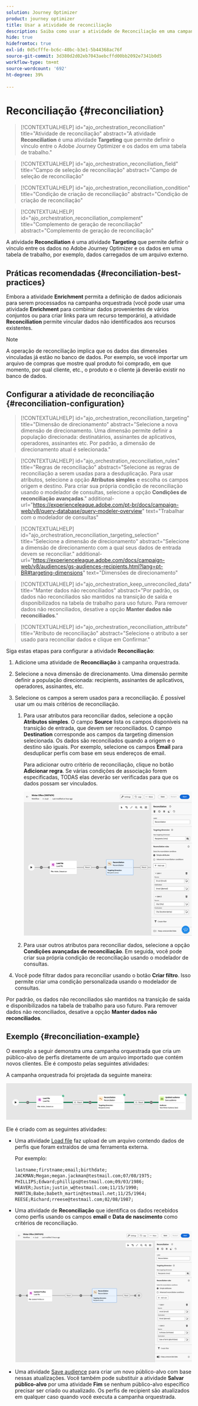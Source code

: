 ```yaml
---
solution: Journey Optimizer
product: journey optimizer
title: Usar a atividade de reconciliação
description: Saiba como usar a atividade de Reconciliação em uma campanha orquestrada
hide: true
hidefromtoc: true
exl-id: 0d5cfffe-bc6c-40bc-b3e1-5b44368ac76f
source-git-commit: 3d380d2d02eb7043aebcffd00bb2092e7341b0d5
workflow-type: tm+mt
source-wordcount: '692'
ht-degree: 39%

---
```


# Reconciliação {#reconciliation}

>[!CONTEXTUALHELP]
>id="ajo_orchestration_reconciliation"
>title="Atividade de reconciliação"
>abstract="A atividade **Reconciliation** é uma atividade **Targeting** que permite definir o vínculo entre o Adobe Journey Optimizer e os dados em uma tabela de trabalho."

>[!CONTEXTUALHELP]
>id="ajo_orchestration_reconciliation_field"
>title="Campo de seleção de reconciliação"
>abstract="Campo de seleção de reconciliação"

>[!CONTEXTUALHELP]
>id="ajo_orchestration_reconciliation_condition"
>title="Condição de criação de reconciliação"
>abstract="Condição de criação de reconciliação"

>[!CONTEXTUALHELP]
>id="ajo_orchestration_reconciliation_complement"
>title="Complemento de geração de reconciliação"
>abstract="Complemento de geração de reconciliação"

A atividade **Reconciliation** é uma atividade **Targeting** que permite definir o vínculo entre os dados no Adobe Journey Optimizer e os dados em uma tabela de trabalho, por exemplo, dados carregados de um arquivo externo.

## Práticas recomendadas {#reconciliation-best-practices}

Embora a atividade **Enrichment** permita a definição de dados adicionais para serem processados na campanha orquestrada (você pode usar uma atividade **Enrichment** para combinar dados provenientes de vários conjuntos ou para criar links para um recurso temporário), a atividade **Reconciliation** permite vincular dados não identificados aos recursos existentes.

>[!NOTE]
>A operação de reconciliação implica que os dados das dimensões vinculadas já estão no banco de dados.  Por exemplo, se você importar um arquivo de compras que mostre qual produto foi comprado, em que momento, por qual cliente, etc., o produto e o cliente já deverão existir no banco de dados.

## Configurar a atividade de reconciliação {#reconciliation-configuration}

>[!CONTEXTUALHELP]
>id="ajo_orchestration_reconciliation_targeting"
>title="Dimensão de direcionamento"
>abstract="Selecione a nova dimensão de direcionamento. Uma dimensão permite definir a população direcionada: destinatários, assinantes de aplicativos, operadores, assinantes etc. Por padrão, a dimensão de direcionamento atual é selecionada."

>[!CONTEXTUALHELP]
>id="ajo_orchestration_reconciliation_rules"
>title="Regras de reconciliação"
>abstract="Selecione as regras de reconciliação a serem usadas para a desduplicação. Para usar atributos, selecione a opção **Atributos simples** e escolha os campos origem e destino. Para criar sua própria condição de reconciliação usando o modelador de consultas, selecione a opção **Condições de reconciliação avançadas**."
>additional-url="https://experienceleague.adobe.com/pt-br/docs/campaign-web/v8/query-database/query-modeler-overview" text="Trabalhar com o modelador de consultas"

>[!CONTEXTUALHELP]
>id="ajo_orchestration_reconciliation_targeting_selection"
>title="Selecione a dimensão de direcionamento"
>abstract="Selecione a dimensão de direcionamento com a qual seus dados de entrada devem se reconciliar."
>additional-url="https://experienceleague.adobe.com/docs/campaign-web/v8/audiences/gs-audiences-recipients.html?lang=pt-BR#targeting-dimensions" text="Dimensões de direcionamento"

>[!CONTEXTUALHELP]
>id="ajo_orchestration_keep_unreconciled_data"
>title="Manter dados não reconciliados"
>abstract="Por padrão, os dados não reconciliados são mantidos na transição de saída e disponibilizados na tabela de trabalho para uso futuro. Para remover dados não reconciliados, desative a opção **Manter dados não reconciliados**."

>[!CONTEXTUALHELP]
>id="ajo_orchestration_reconciliation_attribute"
>title="Atributo de reconciliação"
>abstract="Selecione o atributo a ser usado para reconciliar dados e clique em Confirmar."

Siga estas etapas para configurar a atividade **Reconciliação**:

1. Adicione uma atividade de **Reconciliação** à campanha orquestrada.

1. Selecione a nova dimensão de direcionamento. Uma dimensão permite definir a população direcionada: recipients, assinantes de aplicativos, operadores, assinantes, etc.

1. Selecione os campos a serem usados para a reconciliação. É possível usar um ou mais critérios de reconciliação.

   1. Para usar atributos para reconciliar dados, selecione a opção **Atributos simples**. O campo **Source** lista os campos disponíveis na transição de entrada, que devem ser reconciliados. O campo **Destination** corresponde aos campos da targeting dimension selecionada. Os dados são reconciliados quando a origem e o destino são iguais. Por exemplo, selecione os campos **Email** para desduplicar perfis com base em seus endereços de email.

      Para adicionar outro critério de reconciliação, clique no botão **Adicionar regra**. Se várias condições de associação forem especificadas, TODAS elas deverão ser verificadas para que os dados possam ser vinculados.

      ![](../assets/workflow-reconciliation-criteria.png)

   1. Para usar outros atributos para reconciliar dados, selecione a opção **Condições avançadas de reconciliação**. Em seguida, você pode criar sua própria condição de reconciliação usando o modelador de consultas.

1. Você pode filtrar dados para reconciliar usando o botão **Criar filtro**. Isso permite criar uma condição personalizada usando o modelador de consultas.

Por padrão, os dados não reconciliados são mantidos na transição de saída e disponibilizados na tabela de trabalho para uso futuro. Para remover dados não reconciliados, desative a opção **Manter dados não reconciliados**.

## Exemplo {#reconciliation-example}

O exemplo a seguir demonstra uma campanha orquestrada que cria um público-alvo de perfis diretamente de um arquivo importado que contém novos clientes. Ele é composto pelas seguintes atividades:

A campanha orquestrada foi projetada da seguinte maneira:

![](../assets/workflow-reconciliation-sample-1.0.png)


Ele é criado com as seguintes atividades:

* Uma atividade [Load file](load-file.md) faz upload de um arquivo contendo dados de perfis que foram extraídos de uma ferramenta externa.

  Por exemplo:

  ```
  lastname;firstname;email;birthdate;
  JACKMAN;Megan;megan.jackman@testmail.com;07/08/1975;
  PHILLIPS;Edward;phillips@testmail.com;09/03/1986;
  WEAVER;Justin;justin_w@testmail.com;11/15/1990;
  MARTIN;Babe;babeth_martin@testmail.net;11/25/1964;
  REESE;Richard;rreese@testmail.com;02/08/1987;
  ```

* Uma atividade de **Reconciliação** que identifica os dados recebidos como perfis usando os campos **email** e **Data de nascimento** como critérios de reconciliação.

  ![](../assets/workflow-reconciliation-sample-1.1.png)

* Uma atividade [Save audience](save-audience.md) para criar um novo público-alvo com base nessas atualizações. Você também pode substituir a atividade **Salvar público-alvo** por uma atividade **Fim** se nenhum público-alvo específico precisar ser criado ou atualizado. Os perfis de recipient são atualizados em qualquer caso quando você executa a campanha orquestrada.
